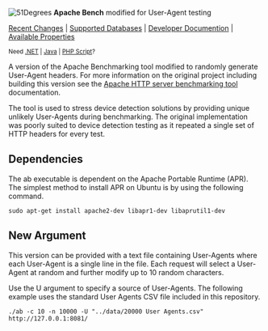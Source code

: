 ![51Degrees](https://51degrees.com/DesktopModules/FiftyOne/Distributor/Logo.ashx?utm_source=github&utm_medium=repository&utm_content=home&utm_campaign=c-open-source "THE Fasstest and Most Accurate Device Detection") **Apache Bench** modified for User-Agent testing

[Recent Changes](#recent-changes "Review recent major changes") | [Supported Databases](https://51degrees.com/compare-data-options?utm_source=github&utm_medium=repository&utm_content=home-menu&utm_campaign=c-open-source "Different device databases which can be used with 51Degrees device detection") | [Developer Documention](https://51degrees.com/support/documentation?utm_source=github&utm_medium=repository&utm_content=home-menu&utm_campaign=c-open-source "Full getting started guide and advanced developer documentation") | [Available Properties](https://51degrees.com/resources/property-dictionary?utm_source=github&utm_medium=repository&utm_content=home-menu&utm_campaign=c-open-source "View all available properties and values")

<sup>Need [.NET](https://github.com/51Degrees/.NET-Device-Detection "THE Fastest and most Accurate device detection for .NET") | [Java](https://github.com/51Degrees/Java-Device-Detection "THE Fastest and most Accurate device detection for Java") | [PHP Script](https://github.com/51Degrees/51Degrees-PHP)?</sup>

A version of the Apache Benchmarking tool modified to randomly generate User-Agent headers. For more information on the original project including building this version see the [Apache HTTP server benchmarking tool](http://httpd.apache.org/docs/2.2/programs/ab.html) documentation.

The tool is used to stress device detection solutions by providing unique unlikely User-Agents during benchmarking. The original implementation was poorly suited to device detection testing as it repeated a single set of HTTP headers for every test.

## Dependencies

The ab executable is dependent on the Apache Portable Runtime (APR). The simplest method to install APR on Ubuntu is by using the following command.

```
sudo apt-get install apache2-dev libapr1-dev libaprutil1-dev
```

## New Argument

This version can be provided with a text file containing User-Agents where each User-Agent is a single line in the file. Each request will select a User-Agent at random and further modify up to 10 random characters.

Use the U argument to specify a source of User-Agents. The following example uses the standard User Agents CSV file included in this repository.

```
./ab -c 10 -n 10000 -U "../data/20000 User Agents.csv" http://127.0.0.1:8081/
```

